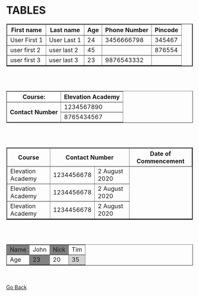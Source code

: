 <!DOCTYPE html>
<html>
   <head>
       <title>Document</title>
   </head>
   <body>
       <h1>TABLES</h1>
       <table border="2px" width="100%px">
           <thead>
               <tr>
                   <th>First name</th>
                   <th>Last name</th>
                   <th>Age</th>
                   <th>Phone Number</th>
                   <th>Pincode</th>
               </tr>
           </thead>
           <tbody>
               <tr>
                   <td>User First 1</td>
                   <td>User Last 1</td>
                   <td>24</td>
                   <td>3456666798</td>
                   <td>345467</td>
               </tr>
               <tr>
                   <td>user first 2</td>
                   <td>user last 2</td>
                   <td>45</td>
                   <td></td>
                   <td>876554</td>
               </tr>
               <tr>
                   <td>user first 3</td>
                   <td>user last 3</td>
                   <td>23</td>
                   <td>9876543332</td>
                   <td></td>
               </tr>
           </tbody>
       </table>
       <br>
       <br>
       <table border="1px" width="100%px">
           <thead>
               <tr>
                   <th>Course:</th>
                   <th>Elevation Academy</th>
               </tr>
           </thead>
           <tbody>
               <tr>
                   <th rowspan="2">Contact Number</th>
                   <td>1234567890</td>
               </tr>
               <tr>
                   <td>8765434567</td>
               </tr>
           </tbody>
       </table>
       <br>
       <br>
       <table border="2px" width="100%px">
           <thead>
               <tr>
                   <th>Course</th>
                   <th colspan="3">Contact Number</th>
                   <th>Date of Commencement</th>
               </tr>
           </thead>
           <tbody>
               <tr>
                   <td>Elevation Academy</td>
                   <td>1234456678</td>
                   <td>2 August 2020</td>
               </tr>
               <tr>
                   <td>Elevation Academy</td>
                   <td>1234456678</td>
                   <td>2 August 2020</td>
               </tr>
               <tr>
                   <td>Elevation Academy</td>
                   <td>1234456678</td>
                   <td>2 August 2020</td>
               </tr>
           </tbody>
       </table>
       <br>
       <br>
       <table border="1" align="center">
           <tbody>
               <tr>
                   <td bgcolor="gray">Name</td>
                   <td>John</td>
                   <td bgcolor="gray">Nick</td>
                   <td>Tim</td>
               </tr>
               <tr>
                   <td>Age</td>
                   <td bgcolor="gray">23</td>
                   <td>20</td>
                   <td bgcolor="lightgray">35</td>
               </tr>
           </tbody>
       </table>
       <br>
       <br>
       <a href="index.html">Go Back</a>
   </body>
</html>
